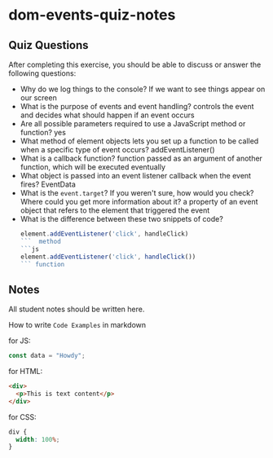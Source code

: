 # dom-events-quiz-notes

## Quiz Questions

After completing this exercise, you should be able to discuss or answer the following questions:

- Why do we log things to the console?
If we want to see things appear on our screen
- What is the purpose of events and event handling?
controls the event and decides what should happen if an event occurs
- Are all possible parameters required to use a JavaScript method or function?
yes
- What method of element objects lets you set up a function to be called when a specific type of event occurs?
addEventListener()
- What is a callback function?
 function passed as an argument of another function, which will be executed eventually
- What object is passed into an event listener callback when the event fires?
EventData
- What is the `event.target`? If you weren't sure, how would you check? Where could you get more information about it?
 a property of an event object that refers to the element that triggered the event
- What is the difference between these two snippets of code?
    ```js
    element.addEventListener('click', handleClick)
    ```  method
    ```js
    element.addEventListener('click', handleClick())
    ``` function


## Notes

All student notes should be written here.


How to write `Code Examples` in markdown

for JS:

```javascript
const data = "Howdy";
```

for HTML:

```html
<div>
  <p>This is text content</p>
</div>
```

for CSS:

```css
div {
  width: 100%;
}
```
